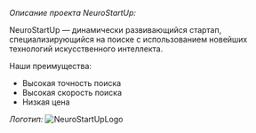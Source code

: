 *Описание проекта NeuroStartUp:*

NeuroStartUp — динамически развивающийся стартап, специализирующийся на поиске с использованием новейших технологий искусственного интеллекта. 

Наши преимущества:

* Высокая точность поиска
* Высокая скорость поиска
* Низкая цена

*Логотип:*
![NeuroStartUpLogo](https://github.com/netology-ds-team/git-homeworks/blob/main/1_self/logo.png?raw=truea)